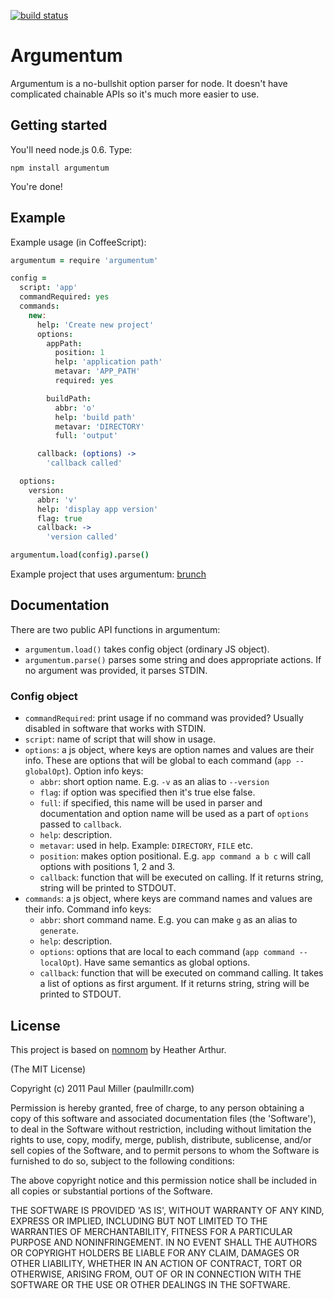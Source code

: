 [![build status](https://secure.travis-ci.org/paulmillr/argumentum.png)](http://travis-ci.org/paulmillr/argumentum)
# Argumentum
Argumentum is a no-bullshit option parser for node. It doesn't have
complicated chainable APIs so it's much more easier to use.

## Getting started
You'll need node.js 0.6. Type:

`npm install argumentum`

You're done!

## Example
Example usage (in CoffeeScript):

```coffeescript
argumentum = require 'argumentum'

config =
  script: 'app'
  commandRequired: yes
  commands:
    new:
      help: 'Create new project'
      options:
        appPath:
          position: 1
          help: 'application path'
          metavar: 'APP_PATH'
          required: yes

        buildPath:
          abbr: 'o'
          help: 'build path'
          metavar: 'DIRECTORY'
          full: 'output'

      callback: (options) ->
        'callback called'

  options:
    version:
      abbr: 'v'
      help: 'display app version'
      flag: true
      callback: ->
        'version called'

argumentum.load(config).parse()
```

Example project that uses argumentum: [brunch](https://github.com/brunch/brunch/blob/master/src/command.coffee)

## Documentation
There are two public API functions in argumentum:

* `argumentum.load()` takes config object (ordinary JS object).
* `argumentum.parse()` parses some string and does appropriate actions. If 
no argument was provided, it parses STDIN.

### Config object

* `commandRequired`: print usage if no command was provided? Usually disabled
in software that works with STDIN.
* `script`: name of script that will show in usage.
* `options`: a js object, where keys are option names and values are their
info. These are options that will be global to each command (`app --globalOpt`).
Option info keys:
    * `abbr`: short option name. E.g. `-v` as an alias to `--version`
    * `flag`: if option was specified then it's true else false.
    * `full`: if specified, this name will be used in parser and documentation
    and option name will be used as a part of `options` passed to `callback`.
    * `help`: description.
    * `metavar`: used in help. Example: `DIRECTORY`, `FILE` etc.
    * `position`: makes option positional. E.g. `app command a b c` will call
    options with positions 1, 2 and 3.
    * `callback`: function that will be executed on calling. If it returns
    string, string will be printed to STDOUT.
* `commands`: a js object, where keys are command names and values are their
info. Command info keys:
    * `abbr`: short command name. E.g. you can make `g` as an alias to
    `generate`.
    * `help`: description.
    * `options`: options that are local to each command
    (`app command --localOpt`). Have same semantics
    as global options.
    * `callback`: function that will be executed on command calling. It takes
    a list of options as first argument. If it returns
    string, string will be printed to STDOUT.

## License
This project is based on [nomnom](https://github.com/harthur/nomnom)
by Heather Arthur.

(The MIT License)

Copyright (c) 2011 Paul Miller (paulmillr.com)

Permission is hereby granted, free of charge, to any person obtaining a copy of this software and associated documentation files (the 'Software'), to deal in the Software without restriction, including without limitation the rights to use, copy, modify, merge, publish, distribute, sublicense, and/or sell copies of the Software, and to permit persons to whom the Software is furnished to do so, subject to the following conditions:

The above copyright notice and this permission notice shall be included in all copies or substantial portions of the Software.

THE SOFTWARE IS PROVIDED 'AS IS', WITHOUT WARRANTY OF ANY KIND, EXPRESS OR IMPLIED, INCLUDING BUT NOT LIMITED TO THE WARRANTIES OF MERCHANTABILITY, FITNESS FOR A PARTICULAR PURPOSE AND NONINFRINGEMENT. IN NO EVENT SHALL THE AUTHORS OR COPYRIGHT HOLDERS BE LIABLE FOR ANY CLAIM, DAMAGES OR OTHER LIABILITY, WHETHER IN AN ACTION OF CONTRACT, TORT OR OTHERWISE, ARISING FROM, OUT OF OR IN CONNECTION WITH THE SOFTWARE OR THE USE OR OTHER DEALINGS IN THE SOFTWARE.

